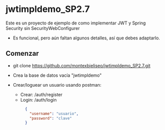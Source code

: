 # jwtimpldemo_SP2.7

Este es un proyecto de ejemplo de como implementar JWT y Spring Security sin SecurityWebConfigurer

* Es funcional, pero aún faltan algunos detalles, así que debes adaptarlo.

## Comenzar

* git clone https://github.com/montexbjeliseo/jwtimpldemo_SP2.7.git

* Crea la base de datos vacía "jwtimpldemo"

* Crear/loguear un usuario usando postman:
    - Crear: /auth/register
    - Login: /auth/login
      ```json
        {
          "username": "usuario",
          "password": "clave"
        }
      ```
    
    
